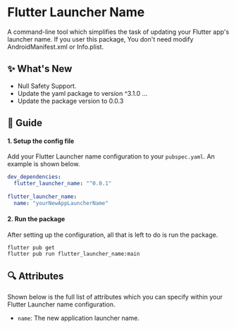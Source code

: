 # Flutter Launcher Name

A command-line tool which simplifies the task of updating your Flutter app's launcher name.
If you user this package, You don't need modify AndroidManifest.xml or Info.plist.


## :sparkles: What's New
- Null Safety Support.
- Update the yaml package to version ^3.1.0  …
- Update the package version to 0.0.3

## :book: Guide

#### 1. Setup the config file

Add your Flutter Launcher name configuration to your `pubspec.yaml`.
An example is shown below.

```yaml
dev_dependencies: 
  flutter_launcher_name: "^0.0.1"
  
flutter_launcher_name:
  name: "yourNewAppLauncherName"

```


#### 2. Run the package

After setting up the configuration, all that is left to do is run the package.

```
flutter pub get
flutter pub run flutter_launcher_name:main
```


## :mag: Attributes

Shown below is the full list of attributes which you can specify within your Flutter Launcher name configuration.

- `name`: The new application launcher name.


